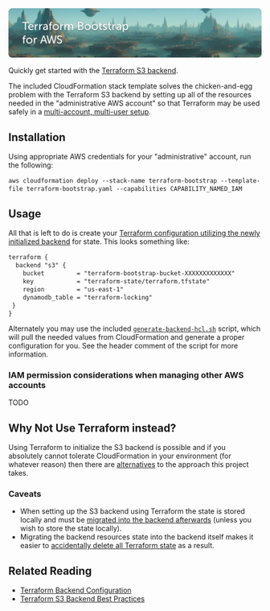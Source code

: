 <img src="docs/banner.jpg" alt="Terraform Bootstrap for AWS">

Quickly get started with the [Terraform S3 backend](https://developer.hashicorp.com/terraform/language/settings/backends/s3).

The included CloudFormation stack template solves the chicken-and-egg problem with the Terraform S3 backend by setting up all of the resources needed in the "administrative AWS account" so that Terraform may be used safely in a [multi-account, multi-user setup](https://developer.hashicorp.com/terraform/language/settings/backends/s3#multi-account-aws-architecture).

## Installation

Using appropriate AWS credentials for your "administrative" account, run the following:

```
aws cloudformation deploy --stack-name terraform-bootstrap --template-file terraform-bootstrap.yaml --capabilities CAPABILITY_NAMED_IAM
```

## Usage

All that is left to do is create your [Terraform configuration utilizing the newly initialized backend](https://developer.hashicorp.com/terraform/language/settings/backends/s3#configuration) for state. This looks something like:

```
terraform {
  backend "s3" {
    bucket         = "terraform-bootstrap-bucket-XXXXXXXXXXXXX"
    key            = "terraform-state/terraform.tfstate"
    region         = "us-east-1"
    dynamodb_table = "terraform-locking"
 }
}
```

Alternately you may use the included [`generate-backend-hcl.sh`](generate-backend-hcl.sh) script, which will pull the needed values from CloudFormation and generate a proper configuration for you. See the header comment of the script for more information.

### IAM permission considerations when managing other AWS accounts

TODO

## Why Not Use Terraform instead?

Using Terraform to initialize the S3 backend is possible and if you absolutely cannot tolerate CloudFormation in your environment (for whatever reason) then there are [alternatives](https://earthly.dev/blog/terraform-state-bucket/) to the approach this project takes.

### Caveats

- When setting up the S3 backend using Terraform the state is stored locally and must be [migrated into the backend afterwards](https://developer.hashicorp.com/terraform/cli/commands/init#backend-initialization) (unless you wish to store the state locally).
- Migrating the backend resources state into the backend itself makes it easier to [accidentally delete all Terraform state](https://stackoverflow.com/questions/54122890/terraform-fails-because-tfstate-s3-backend-is-lost) as a result.

## Related Reading

- [Terraform Backend Configuration](https://developer.hashicorp.com/terraform/language/settings/backends/configuration)
- [Terraform S3 Backend Best Practices](https://technology.doximity.com/articles/terraform-s3-backend-best-practices)
